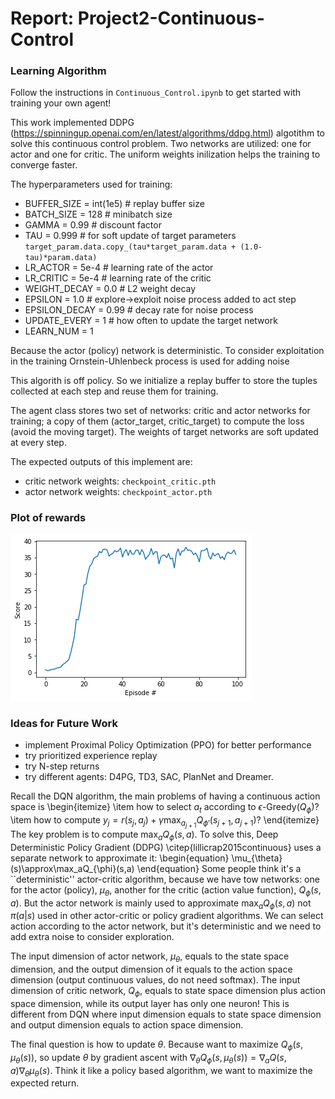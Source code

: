 # Report: Project2-Continuous-Control

### Learning Algorithm

Follow the instructions in `Continuous_Control.ipynb` to get started with training your own agent! 

This work implemented DDPG (https://spinningup.openai.com/en/latest/algorithms/ddpg.html) algotithm to solve this continuous control problem. Two networks are utilized: one for actor and one for critic. The uniform weights inilization helps the training to converge faster.

The hyperparameters used for training:
- BUFFER_SIZE = int(1e5)  # replay buffer size
- BATCH_SIZE = 128        # minibatch size
- GAMMA = 0.99            # discount factor
- TAU = 0.999             # for soft update of target parameters
`target_param.data.copy_(tau*target_param.data + (1.0-tau)*param.data)`
- LR_ACTOR = 5e-4         # learning rate of the actor
- LR_CRITIC = 5e-4        # learning rate of the critic
- WEIGHT_DECAY = 0.0      # L2 weight decay
- EPSILON = 1.0           # explore->exploit noise process added to act step
- EPSILON_DECAY = 0.99    # decay rate for noise process
- UPDATE_EVERY = 1        # how often to update the target network
- LEARN_NUM = 1

Because the actor (policy) network is deterministic. To consider exploitation in the training Ornstein-Uhlenbeck process is used for adding noise

This algorith is off policy. So we initialize a replay buffer to store the tuples collected at each step and reuse them for training.

The agent class stores two set of networks: critic and actor networks for training; a copy of them (actor_target, critic_target) to compute the loss (avoid the moving target). The weights of target networks are soft updated at every step.

The expected outputs of this implement are:
- critic network weights: `checkpoint_critic.pth`
- actor network weights: `checkpoint_actor.pth`

### Plot of rewards
![Image description](download.png)

### Ideas for Future Work
- implement Proximal Policy Optimization (PPO) for better performance
- try prioritized experience replay
- try N-step returns
- try different agents: D4PG, TD3, SAC, PlanNet and Dreamer.


Recall the DQN algorithm, the main problems of having a continuous action space is 
\begin{itemize}
    \item how to select $a_t$ according to $\epsilon\mbox{-Greedy}(Q_{\phi})$?
    \item how to compute $y_j =  r(s_j,a_j)+\gamma\max_{a_{j+1}}Q_{\phi'}(s_{j+1},a_{j+1})$?
\end{itemize}
The key problem is to compute $\max_aQ_{\phi}(s,a)$. To solve this, Deep Deterministic Policy Gradient (DDPG) \citep{lillicrap2015continuous} uses a separate network to approximate it:
\begin{equation}
    \mu_{\theta}(s)\approx\max_aQ_{\phi}(s,a)
\end{equation}
Some people think it's a ``deterministic'' actor-critic algorithm, because we have tow networks: one for the actor (policy), $\mu_{\theta}$, another for the critic (action value function), $Q_{\phi}(s,a)$. But the actor network is mainly used to approximate $\max_aQ_{\phi}(s,a)$ not $\pi(a|s)$ used in other actor-critic or policy gradient algorithms. We can select action according to the actor network, but it's deterministic and we need to add extra noise to consider exploration.

The input dimension of actor network, $\mu_{\theta}$, equals to the state space dimension, and the output dimension of it equals to the action space dimension (output continuous values, do not need softmax). The input dimension of critic network, $Q_{\phi}$, equals to state space dimension plus action space dimension, while its output layer has only one neuron! This is different from DQN where input dimension equals to state space dimension and output dimension equals to action space dimension.

The final question is how to update $\theta$. Because want to maximize $Q_{\phi}(s,\mu_{\theta}(s))$, so update $\theta$ by gradient ascent with $\nabla_{\theta}Q_{\phi}(s,\mu_{\theta}(s))=\nabla_aQ(s,a)\nabla_{\theta}\mu_{\theta}(s)$. Think it like a policy based algorithm, we want to maximize the expected return.


